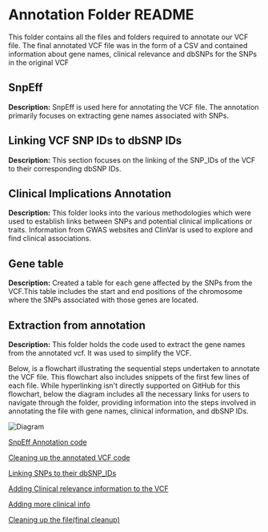 # Annotation Folder README

This folder contains all the files and folders required to annotate our VCF file. 
The final annotated VCF file was in the form of a CSV and contained information about gene names, clinical relevance and dbSNPs for the SNPs in the original VCF 

## SnpEff

**Description:** SnpEff is used here for annotating the VCF file. The annotation primarily focuses on extracting gene names associated with SNPs.

## Linking VCF SNP IDs to dbSNP IDs

**Description:** This section focuses on the linking of the SNP_IDs of the VCF to their corresponding dbSNP IDs.

## Clinical Implications Annotation

**Description:** This folder looks into the various methodologies which were used to establish links between SNPs and potential clinical implications or traits. Information from GWAS websites and ClinVar is used to explore and find clinical associations.

## Gene table
**Description:** Created a table for each gene affected by the SNPs from the VCF.This table includes the start and end positions of the chromosome where the SNPs associated with those genes are located.

## Extraction from annotation
**Description:** This folder holds the code used to extract the gene names  from the annotated vcf. It was used to simplify the VCF. 





Below, is a  flowchart illustrating the sequential steps undertaken to annotate the VCF file. This flowchart also includes snippets of the first few lines of each file. While hyperlinking isn't directly supported on GitHub for this flowchart, below the diagram includes all the necessary links for users to navigate through the folder, providing information into the steps involved in annotating the file with gene names, clinical information, and dbSNP IDs.

![Diagram](https://github.com/camilaballenghien/cballenghien.github.io/blob/master/images/flowchart.drawio.png)


[SnpEff Annotation code](https://github.com/ml22826/Ubuntu/blob/main/Annotation%20VCF/SnpEff/code)

[Cleaning up the annotated VCF code](https://github.com/ml22826/Ubuntu/blob/main/Annotation%20VCF/Linking%20SNP%20to%20their%20dbSNP%20ids/code)

[Linking SNPs to their dbSNP_IDs](https://github.com/ml22826/Ubuntu/blob/main/Annotation%20VCF/Linking%20SNP%20to%20their%20dbSNP%20ids/code)

[Adding Clinical relevance information to the VCF](https://github.com/ml22826/Ubuntu/blob/main/Annotation%20VCF/Clinical%20relevance/Adding_clinvar(1).py)

[Adding more clinical info](https://github.com/ml22826/Ubuntu/tree/main/Annotation%20VCF/Clinical%20relevance/Adding%20more%20clinical%20relevance%20information)

[Cleaning up the file(final cleanup)](https://github.com/ml22826/Ubuntu/blob/main/Annotation%20VCF/Clinical%20relevance/Adding%20more%20clinical%20relevance%20information/cleaning_final_finle_3.py)



